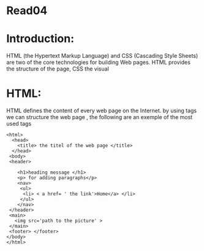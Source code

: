 # Read04
# Introduction:

HTML (the Hypertext Markup Language) and CSS (Cascading Style Sheets) are two of the core technologies for building Web pages. HTML provides the structure of the page, CSS the visual

# HTML:
HTML defines the content of every web page on the Internet.
by using tags we can structure the web page , the following are an exemple of the most used tags 


    <html>
      <head>
        <title> the titel of the web page </title>
      </head>
     <body>
     <header> 

        <h1>heading message </h1>
        <p> for adding paragraphs</p>
        <nav> 
         <ul>
          <li> < a href= ' the link'>Home</a> </li>
         </ul>    
        </nav>
     </header>
     <main>
       <img src='path to the picture' >
     </main>
     <footer> </footer>
    </body>
    </html>